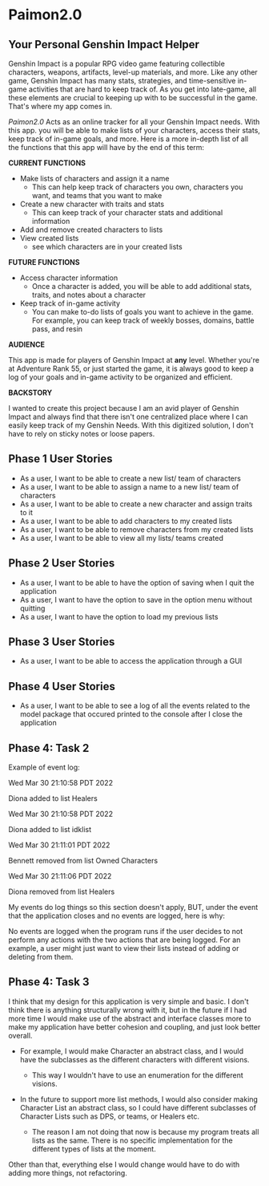 # Paimon2.0

## Your Personal Genshin Impact Helper

Genshin Impact is a popular RPG video game featuring collectible characters, weapons,
artifacts, level-up materials, and more. Like any other game, Genshin Impact has
many stats, strategies, and time-sensitive in-game activities that are hard to keep
track of. As you get into late-game, all these elements are crucial to keeping up with
to be successful in the game. That's where my app comes in.

*Paimon2.0* Acts as an online tracker for all your Genshin Impact needs. With this app.
you will be able to make lists of your characters, access their stats,
keep track of in-game goals, and more. Here is a more in-depth list of all the
functions that this app will have by the end of this term:

**CURRENT FUNCTIONS**
- Make lists of characters and assign it a name
    - This can help keep track of characters you own, characters you want,
      and teams that you want to make
- Create a new character with traits and stats
    - This can keep track of your character stats and additional information
- Add and remove created characters to lists    
- View created lists
    - see which characters are in your created lists
      
**FUTURE FUNCTIONS**
- Access character information
    - Once a character is added, you will be able to add additional stats, traits,
      and notes about a character
- Keep track of in-game activity
    - You can make to-do lists of goals you want to achieve in the game. For example,
      you can keep track of weekly bosses, domains, battle pass, and resin
      
**AUDIENCE**

This app is made for players of Genshin Impact at **any** level. Whether you're at
Adventure Rank 55, or just started the game, it is always good to keep a log of your
goals and in-game activity to be organized and efficient.

**BACKSTORY**

I wanted to create this project because I am an avid player of Genshin Impact and
always find that there isn't one centralized place where I can easily keep track
of my Genshin Needs. With this digitized solution, I don't have to rely on
sticky notes or loose papers.


## Phase 1 User Stories

- As a user, I want to be able to create a new list/ team of characters
- As a user, I want to be able to assign a name to a new list/ team of characters
- As a user, I want to be able to create a new character and assign traits to it  
- As a user, I want to be able to add characters to my created lists
- As a user, I want to be able to remove characters from my created lists
- As a user, I want to be able to view all my lists/ teams created

## Phase 2 User Stories
- As a user, I want to be able to have the option of saving when I quit the application
- As a user, I want to have the option to save in the option menu without quitting
- As a user, I want to have the option to load my previous lists

## Phase 3 User Stories
- As a user, I want to be able to access the application through a GUI

## Phase 4 User Stories
- As a user, I want to be able to see a log of all the events related to the model package that occured
printed to the console after I close the application

## Phase 4: Task 2
Example of event log:


Wed Mar 30 21:10:58 PDT 2022

Diona added to list Healers

Wed Mar 30 21:10:58 PDT 2022

Diona added to list idklist

Wed Mar 30 21:11:01 PDT 2022

Bennett removed from list Owned Characters

Wed Mar 30 21:11:06 PDT 2022

Diona removed from list Healers


My events do log things so this section doesn't apply, BUT, under the event that the application
closes and no events are logged, here is why:

No events are logged when the program runs if the user decides to not perform any actions 
with the two actions that are being logged. For an example, a user might just want to view 
their lists instead of adding or deleting from them. 

## Phase 4: Task 3
I think that my design for this application is very simple and basic. I don't think there 
is anything structurally wrong with it, but in the future if I had more time I would make use of
the abstract and interface classes more to make my application have better cohesion and coupling, and just
look better overall. 
- For example, I would make Character an abstract class, and I would have the subclasses 
as the different characters with different visions. 
  - This way I wouldn't have to use an enumeration for the 
different visions. 
    
- In the future to support more list methods, I would also consider making Character List an 
abstract class, so I could have different subclasses of Character Lists such as DPS, or teams, or Healers etc. 
  - The reason I am not doing that now is because my program treats all lists as the same. There is no specific
implementation for the different types of lists at the moment. 
    
Other than that, everything else I would 
change would have to do with adding more things, not refactoring. 